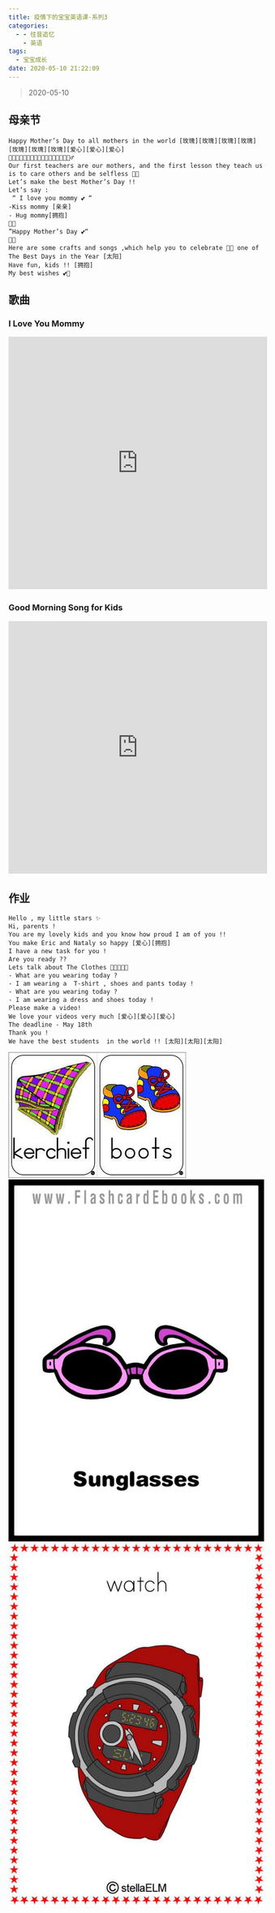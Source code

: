 ```yaml
---
title: 疫情下的宝宝英语课-系列3
categories:
  - - 往昔追忆
    - 英语
tags:
  - 宝宝成长
date: 2020-05-10 21:22:09
---
```


> 2020-05-10

## 母亲节

```
Happy Mother’s Day to all mothers in the world [玫瑰][玫瑰][玫瑰][玫瑰][玫瑰][玫瑰][玫瑰][爱心][爱心][爱心]
👩‍👧👩‍👧‍👦👩‍👧‍👧👩‍👦‍👦👩‍👦🤰🏼🧚🏾‍♂️
Our first teachers are our mothers, and the first lesson they teach us is to care others and be selfless 🌟🙏
Let’s make the best Mother’s Day !!
Let’s say :
 “ I love you mommy 💕 “
-Kiss mommy [亲亲]
- Hug mommy[拥抱]
👶👧
”Happy Mother’s Day 💕“
👶👧
Here are some crafts and songs ,which help you to celebrate 🎉🎊 one of The Best Days in the Year [太阳]
Have fun, kids !! [拥抱]
My best wishes 💕🌟
```

## 歌曲

### I Love You Mommy

<iframe height=498 width=510 src='https://player.youku.com/embed/XNDY4NjIwMDc2OA==' frameborder=0 'allowfullscreen'></iframe>

### Good Morning Song for Kids

<iframe height=498 width=510 src='https://player.youku.com/embed/XNDY4NjIwMDI4OA==' frameborder=0 'allowfullscreen'></iframe>

## 作业

```
Hello , my little stars ✨
Hi, parents !
You are my lovely kids and you know how proud I am of you !!
You make Eric and Nataly so happy [爱心][拥抱]
I have a new task for you !
Are you ready ??
Lets talk about The Clothes 👚👕👠👖👔
- What are you wearing today ?
- I am wearing a  T-shirt , shoes and pants today !
- What are you wearing today ?
- I am wearing a dress and shoes today !
Please make a video!
We love your videos very much [爱心][爱心][爱心]
The deadline - May 18th
Thank you !
We have the best students  in the world !! [太阳][太阳][太阳]
```

![](pic/20200510-01.png)
![](pic/20200510-02.png)
![](pic/20200510-03.png)
